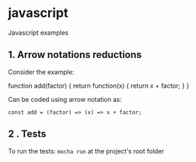 # javascript
Javascript examples

## 1. Arrow notations reductions

Consider the example:

   function add(factor) {
      return function(x) {
	     return x + factor;
	  }
  }

Can be coded using arrow notation as:

    const add = (factor) => (x) => x + factor;

## 2 . Tests
To run the tests: `mocha run` at the project's root folder
